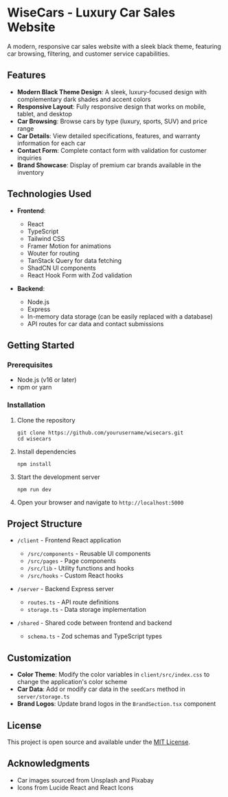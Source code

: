# WiseCars - Luxury Car Sales Website

A modern, responsive car sales website with a sleek black theme, featuring car browsing, filtering, and customer service capabilities.

## Features

- **Modern Black Theme Design**: A sleek, luxury-focused design with complementary dark shades and accent colors
- **Responsive Layout**: Fully responsive design that works on mobile, tablet, and desktop
- **Car Browsing**: Browse cars by type (luxury, sports, SUV) and price range
- **Car Details**: View detailed specifications, features, and warranty information for each car
- **Contact Form**: Complete contact form with validation for customer inquiries
- **Brand Showcase**: Display of premium car brands available in the inventory

## Technologies Used

- **Frontend**:
  - React
  - TypeScript
  - Tailwind CSS
  - Framer Motion for animations
  - Wouter for routing
  - TanStack Query for data fetching
  - ShadCN UI components
  - React Hook Form with Zod validation

- **Backend**:
  - Node.js
  - Express
  - In-memory data storage (can be easily replaced with a database)
  - API routes for car data and contact submissions

## Getting Started

### Prerequisites

- Node.js (v16 or later)
- npm or yarn

### Installation

1. Clone the repository
   ```
   git clone https://github.com/yourusername/wisecars.git
   cd wisecars
   ```

2. Install dependencies
   ```
   npm install
   ```

3. Start the development server
   ```
   npm run dev
   ```

4. Open your browser and navigate to `http://localhost:5000`

## Project Structure

- `/client` - Frontend React application
  - `/src/components` - Reusable UI components
  - `/src/pages` - Page components
  - `/src/lib` - Utility functions and hooks
  - `/src/hooks` - Custom React hooks

- `/server` - Backend Express server
  - `routes.ts` - API route definitions
  - `storage.ts` - Data storage implementation

- `/shared` - Shared code between frontend and backend
  - `schema.ts` - Zod schemas and TypeScript types

## Customization

- **Color Theme**: Modify the color variables in `client/src/index.css` to change the application's color scheme
- **Car Data**: Add or modify car data in the `seedCars` method in `server/storage.ts`
- **Brand Logos**: Update brand logos in the `BrandSection.tsx` component

## License

This project is open source and available under the [MIT License](LICENSE).

## Acknowledgments

- Car images sourced from Unsplash and Pixabay
- Icons from Lucide React and React Icons